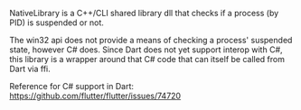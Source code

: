 NativeLibrary is a C++/CLI shared library dll that checks if a process (by PID)
is suspended or not.

The win32 api does not provide a means of checking a process' suspended state,
however C# does. Since Dart does not yet support interop with C#, this library
is a wrapper around that C# code that can itself be called from Dart via ffi.

Reference for C# support in Dart:
https://github.com/flutter/flutter/issues/74720
